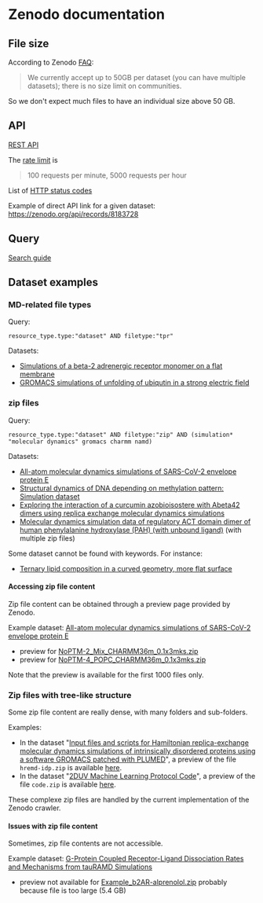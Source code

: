 # Zenodo documentation

## File size

According to Zenodo [FAQ](https://help.zenodo.org/):

> We currently accept up to 50GB per dataset (you can have multiple datasets); there is no size limit on communities.

So we don't expect much files to have an individual size above 50 GB.


## API

[REST API](https://developers.zenodo.org/)

The [rate limit](https://developers.zenodo.org/#rate-limiting) is

> 100 requests per minute, 5000 requests per hour

List of [HTTP status codes](https://developers.zenodo.org/#http-status-codes)

Example of direct API link for a given dataset: <https://zenodo.org/api/records/8183728>


## Query

[Search guide](https://help.zenodo.org/guides/search/)

## Dataset examples

### MD-related file types

Query:
```
resource_type.type:"dataset" AND filetype:"tpr"
```

Datasets:

- [Simulations of a beta-2 adrenergic receptor monomer on a flat membrane](https://zenodo.org/record/4114422)
- [GROMACS simulations of unfolding of ubiqutin in a strong electric field](https://zenodo.org/record/4056037)


### zip files

Query:
```
resource_type.type:"dataset" AND filetype:"zip" AND (simulation* "molecular dynamics" gromacs charmm namd)
```

Datasets:

- [All-atom molecular dynamics simulations of SARS-CoV-2 envelope protein E](https://zenodo.org/record/4743386)
- [Structural dynamics of DNA depending on methylation pattern: Simulation dataset](https://zenodo.org/record/3992686)
- [Exploring the interaction of a curcumin azobioisostere with Abeta42 dimers using replica exchange molecular dynamics simulations](https://zenodo.org/record/5573728)
- [Molecular dynamics simulation data of regulatory ACT domain dimer of human phenylalanine hydroxylase (PAH) (with unbound ligand)](https://zenodo.org/record/3814193) (with multiple zip files)


Some dataset cannot be found with keywords. For instance:

- [Ternary lipid composition in a curved geometry, more flat surface](https://zenodo.org/record/4644379)

#### Accessing zip file content

Zip file content can be obtained through a preview page provided by Zenodo.

Example dataset: [All-atom molecular dynamics simulations of SARS-CoV-2 envelope protein E](https://zenodo.org/record/4743386)

- preview for [NoPTM-2_Mix_CHARMM36m_0.1x3mks.zip](https://zenodo.org/record/4743386/preview/NoPTM-2_Mix_CHARMM36m_0.1x3mks.zip)
- preview for [NoPTM-4_POPC_CHARMM36m_0.1x3mks.zip](https://zenodo.org/record/4743386/preview/NoPTM-4_POPC_CHARMM36m_0.1x3mks.zip)

Note that the preview is available for the first 1000 files only.

### Zip files with tree-like structure

Some zip file content are really dense, with many folders and sub-folders.

Examples:

- In the dataset "[Input files and scripts for Hamiltonian replica-exchange molecular dynamics simulations of intrinsically disordered proteins using a software GROMACS patched with PLUMED](https://zenodo.org/record/4319228)", a preview of the file `hremd-idp.zip` is available [here](https://zenodo.org/record/4319228/preview/hremd-idp.zip).
- In the dataset "[2DUV Machine Learning Protocol Code](https://zenodo.org/record/4444751/)", a preview of the file `code.zip` is available [here](https://zenodo.org/record/4444751/preview/code.zip).

These complexe zip files are handled by the current implementation of the Zenodo crawler.

#### Issues with zip file content

Sometimes, zip file contents are not accessible.

Example dataset: [G-Protein Coupled Receptor-Ligand Dissociation Rates and Mechanisms from tauRAMD Simulations](https://zenodo.org/record/5151217)

- preview not available for [Example_b2AR-alprenolol.zip](https://zenodo.org/record/5151217/preview/Example_b2AR-alprenolol.zip) probably because file is too large (5.4 GB)

